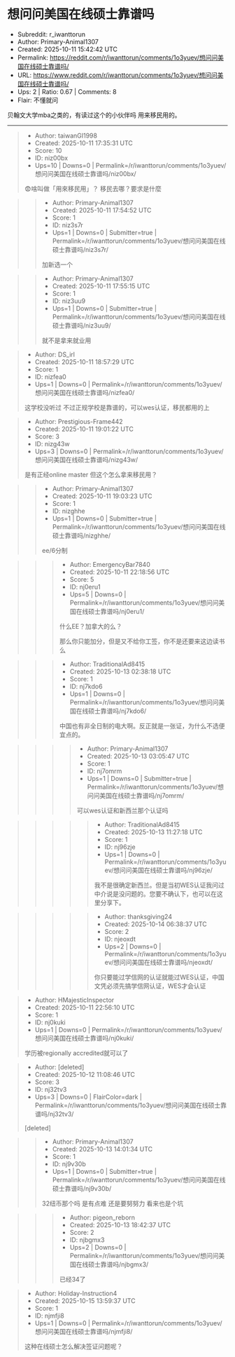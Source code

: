 # 想问问美国在线硕士靠谱吗

- Subreddit: r_iwanttorun
- Author: Primary-Animal1307
- Created: 2025-10-11 15:42:42 UTC
- Permalink: https://reddit.com/r/iwanttorun/comments/1o3yuev/想问问美国在线硕士靠谱吗/
- URL: https://www.reddit.com/r/iwanttorun/comments/1o3yuev/想问问美国在线硕士靠谱吗/
- Ups: 2 | Ratio: 0.67 | Comments: 8
- Flair: 不懂就问


贝翰文大学mba之类的，有读过这个的小伙伴吗 用来移民用的。


---

> - Author: taiwanGI1998
> - Created: 2025-10-11 17:35:31 UTC
> - Score: 10
> - ID: niz00bx
> - Ups=10 | Downs=0 | Permalink=/r/iwanttorun/comments/1o3yuev/想问问美国在线硕士靠谱吗/niz00bx/
>
> 😨啥叫做「用來移民用」？ 移民去哪？要求是什麼

>> - Author: Primary-Animal1307
>> - Created: 2025-10-11 17:54:52 UTC
>> - Score: 1
>> - ID: niz3s7r
>> - Ups=1 | Downs=0 | Submitter=true | Permalink=/r/iwanttorun/comments/1o3yuev/想问问美国在线硕士靠谱吗/niz3s7r/
>>
>> 加新选一个

>> - Author: Primary-Animal1307
>> - Created: 2025-10-11 17:55:15 UTC
>> - Score: 1
>> - ID: niz3uu9
>> - Ups=1 | Downs=0 | Submitter=true | Permalink=/r/iwanttorun/comments/1o3yuev/想问问美国在线硕士靠谱吗/niz3uu9/
>>
>> 就不是拿来就业用

> - Author: DS_irl
> - Created: 2025-10-11 18:57:29 UTC
> - Score: 1
> - ID: nizfea0
> - Ups=1 | Downs=0 | Permalink=/r/iwanttorun/comments/1o3yuev/想问问美国在线硕士靠谱吗/nizfea0/
>
> 这学校没听过 不过正规学校是靠谱的，可以wes认证，移民都用的上

> - Author: Prestigious-Frame442
> - Created: 2025-10-11 19:01:22 UTC
> - Score: 3
> - ID: nizg43w
> - Ups=3 | Downs=0 | Permalink=/r/iwanttorun/comments/1o3yuev/想问问美国在线硕士靠谱吗/nizg43w/
>
> 是有正经online master 但这个怎么拿来移民用？

>> - Author: Primary-Animal1307
>> - Created: 2025-10-11 19:03:23 UTC
>> - Score: 1
>> - ID: nizghhe
>> - Ups=1 | Downs=0 | Submitter=true | Permalink=/r/iwanttorun/comments/1o3yuev/想问问美国在线硕士靠谱吗/nizghhe/
>>
>> ee/6分制

>>> - Author: EmergencyBar7840
>>> - Created: 2025-10-11 22:18:56 UTC
>>> - Score: 5
>>> - ID: nj0eru1
>>> - Ups=5 | Downs=0 | Permalink=/r/iwanttorun/comments/1o3yuev/想问问美国在线硕士靠谱吗/nj0eru1/
>>>
>>> 什么EE？加拿大的么？
>>> 
>>> 那么你只能加分，但是又不给你工签，你不是还要来这边读书么

>>> - Author: TraditionalAd8415
>>> - Created: 2025-10-13 02:38:18 UTC
>>> - Score: 1
>>> - ID: nj7kdo6
>>> - Ups=1 | Downs=0 | Permalink=/r/iwanttorun/comments/1o3yuev/想问问美国在线硕士靠谱吗/nj7kdo6/
>>>
>>> 中国也有非全日制的电大啊。反正就是一张证，为什么不选便宜点的。

>>>> - Author: Primary-Animal1307
>>>> - Created: 2025-10-13 03:05:47 UTC
>>>> - Score: 1
>>>> - ID: nj7omrm
>>>> - Ups=1 | Downs=0 | Submitter=true | Permalink=/r/iwanttorun/comments/1o3yuev/想问问美国在线硕士靠谱吗/nj7omrm/
>>>>
>>>> 可以wes认证和新西兰那个认证吗

>>>>> - Author: TraditionalAd8415
>>>>> - Created: 2025-10-13 11:27:18 UTC
>>>>> - Score: 1
>>>>> - ID: nj96zje
>>>>> - Ups=1 | Downs=0 | Permalink=/r/iwanttorun/comments/1o3yuev/想问问美国在线硕士靠谱吗/nj96zje/
>>>>>
>>>>> 我不是很确定新西兰。但是当初WES认证我问过中介说是没问题的。您要不确认下，也可以在这里分享下。

>>>>> - Author: thanksgiving24
>>>>> - Created: 2025-10-14 06:38:37 UTC
>>>>> - Score: 2
>>>>> - ID: njeoxdt
>>>>> - Ups=2 | Downs=0 | Permalink=/r/iwanttorun/comments/1o3yuev/想问问美国在线硕士靠谱吗/njeoxdt/
>>>>>
>>>>> 你只要能过学信网的认证就能过WES认证，中国文凭必须先搞学信网认证，WES才会认证

> - Author: HMajesticInspector
> - Created: 2025-10-11 22:56:10 UTC
> - Score: 1
> - ID: nj0kuki
> - Ups=1 | Downs=0 | Permalink=/r/iwanttorun/comments/1o3yuev/想问问美国在线硕士靠谱吗/nj0kuki/
>
> 学历被regionally accredited就可以了

> - Author: [deleted]
> - Created: 2025-10-12 11:08:46 UTC
> - Score: 3
> - ID: nj32tv3
> - Ups=3 | Downs=0 | FlairColor=dark | Permalink=/r/iwanttorun/comments/1o3yuev/想问问美国在线硕士靠谱吗/nj32tv3/
>
> [deleted]

>> - Author: Primary-Animal1307
>> - Created: 2025-10-13 14:01:34 UTC
>> - Score: 1
>> - ID: nj9v30b
>> - Ups=1 | Downs=0 | Submitter=true | Permalink=/r/iwanttorun/comments/1o3yuev/想问问美国在线硕士靠谱吗/nj9v30b/
>>
>> 32纽币那个吗 是有点难 还是要努努力 看来也是个坑

>>> - Author: pigeon_reborn
>>> - Created: 2025-10-13 18:42:37 UTC
>>> - Score: 2
>>> - ID: njbgmx3
>>> - Ups=2 | Downs=0 | Permalink=/r/iwanttorun/comments/1o3yuev/想问问美国在线硕士靠谱吗/njbgmx3/
>>>
>>> 已经34了

> - Author: Holiday-Instruction4
> - Created: 2025-10-15 13:59:37 UTC
> - Score: 1
> - ID: njmfji8
> - Ups=1 | Downs=0 | Permalink=/r/iwanttorun/comments/1o3yuev/想问问美国在线硕士靠谱吗/njmfji8/
>
> 这种在线硕士怎么解决签证问题呢？
